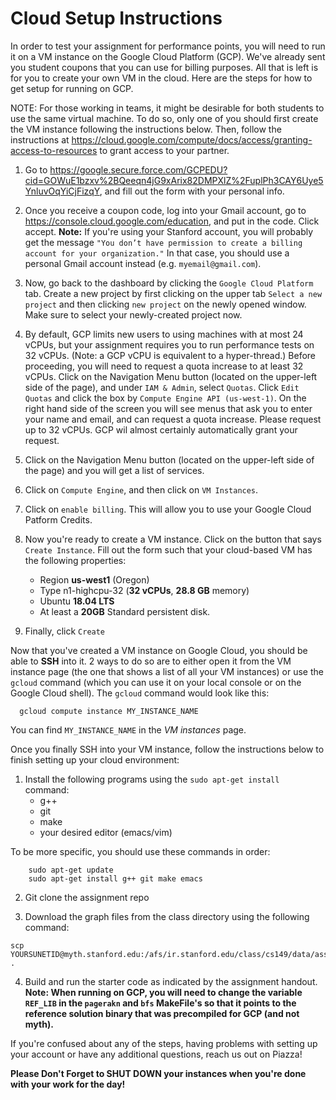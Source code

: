 # Cloud Setup Instructions #

In order to test your assignment for performance points, you will need to run it on a VM instance on the Google Cloud Platform (GCP). We've already sent you student coupons that you can use for billing purposes. All that is left is for you to create your own VM in the cloud. Here are the steps for how to get setup for running on GCP.

NOTE: For those working in teams, it might be desirable for both students to use the same virtual machine. To do so, only one of you should first create the VM instance following the instructions below. Then, follow the instructions at https://cloud.google.com/compute/docs/access/granting-access-to-resources to grant access to your partner.

  1. Go to https://google.secure.force.com/GCPEDU?cid=GOWuE1bzxv%2BQeeqn4jG9xArix82DMPXlZ%2FuplPh3CAY6Uye5YnluvOqYiCjFizqY, and fill out the form with your personal info.
  
  2. Once you receive a coupon code, log into your Gmail account, go to https://console.cloud.google.com/education, and put in the code. Click accept. __Note:__ If you're using your Stanford account, you will probably get the message `"You don’t have permission to create a billing account for your organization."` In that case, you should use a personal Gmail account instead (e.g. `myemail@gmail.com`).
     
  3. Now, go back to the dashboard by clicking the `Google Cloud Platform` tab. Create a new project by first clicking on the upper tab `Select a new project` and then clicking `new project` on the newly opened window. Make sure to select your newly-created project now.
 
  4. By default, GCP limits new users to using machines with at most 24 vCPUs, but your assignment requires you to run performance tests on 32 vCPUs. (Note: a GCP vCPU is equivalent to a hyper-thread.)  Before proceeding, you will need to request a quota increase to at least 32 vCPUs. Click on the Navigation Menu button (located on the upper-left side of the page), and under `IAM & Admin`, select `Quotas`. Click `Edit Quotas` and click the box by `Compute Engine API (us-west-1)`.  On the right hand side of the screen you will see menus that ask you to enter your name and email, and can request a quota increase.  Please request up to 32 vCPUs.  GCP wil almost certainly automatically grant your request.

  5. Click on the Navigation Menu button (located on the upper-left side of the page) and you will get a list of services. 
  
  6. Click on `Compute Engine`, and then click on `VM Instances`. 
  
  7. Click on `enable billing`. This will allow you to use your Google Cloud Patform Credits. 
  
  8. Now you're ready to create a VM instance. Click on the button that says `Create Instance`. Fill out the form such that your cloud-based VM has the following properties: 
       - Region __us-west1__ (Oregon)
       - Type n1-highcpu-32 (__32 vCPUs__, __28.8 GB__ memory) 
       - Ubuntu __18.04 LTS__  
       - At least a __20GB__ Standard persistent disk.

  9. Finally, click `Create` 
  
Now that you've created a VM instance on Google Cloud, you should be able to __SSH__ into it. 2 ways to do so are to either open it from the VM instance page (the one that shows a list of all your VM instances) or use the `gcloud` command (which you can use it on your local console or on the Google Cloud shell). The `gcloud` command would look like this: 

      gcloud compute instance MY_INSTANCE_NAME

You can find `MY_INSTANCE_NAME` in the *VM instances* page.

Once you finally SSH into your VM instance, follow the instructions below to finish setting up your cloud environment:

  1. Install the following programs using the `sudo apt-get install` command:
      - g++ 
      - git 
      - make
      - your desired editor (emacs/vim)
      
  To be more specific, you should use these commands in order:  
     
        sudo apt-get update
        sudo apt-get install g++ git make emacs
        
  2. Git clone the assignment repo 
  
  3. Download the graph files from the class directory using the following command: 
  
    scp YOURSUNETID@myth.stanford.edu:/afs/ir.stanford.edu/class/cs149/data/asst3_graphs/all_graphs.tgz .
  
  4. Build and run the starter code as indicated by the assignment handout. __Note: When running on GCP, you will need to change the variable `REF_LIB` in the `pagerakn` and `bfs` MakeFile's so that it points to the reference solution binary that was precompiled for GCP (and not myth).__ 
  
If you're confused about any of the steps, having problems with setting up your account or have any additional questions, reach us out on Piazza!
  
__Please Don't Forget to SHUT DOWN your instances when you're done with your work for the day!__
